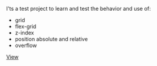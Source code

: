 I'ts a test project to learn and test the behavior and use of:

- grid
- flex-grid
- z-index
- position absolute and relative
- overflow

[View](https://st-dev28.github.io/project_9-grid/)
